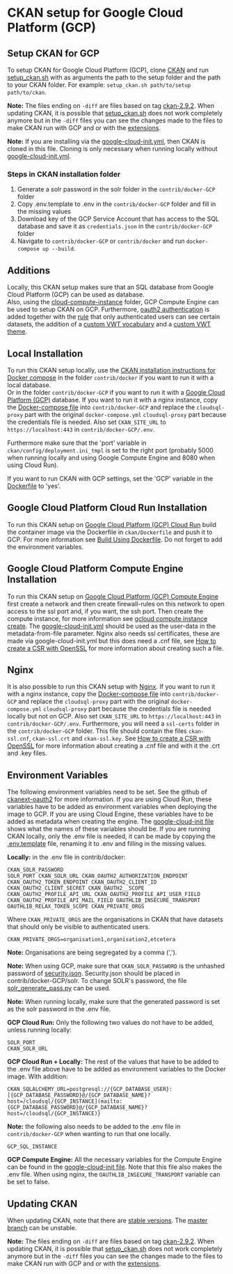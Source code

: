 # CKAN setup for Google Cloud Platform (GCP)

## Setup CKAN for GCP

To setup CKAN for Google Cloud Platform (GCP), clone [CKAN](https://github.com/ckan/ckan) and run [setup_ckan.sh](setup_ckan.sh) with as arguments the path to the setup folder and the path to your CKAN folder. For example:
```setup_ckan.sh path/to/setup path/to/ckan```.

**Note:** The files ending on ```-diff``` are files based on tag 
[ckan-2.9.2](https://github.com/ckan/ckan/tree/ckan-2.9.2). When updating CKAN, it is possible
that [setup_ckan.sh](setup_ckan.sh) does not work completely anymore but in the ```-diff```
files you can see the changes made to the files to make CKAN run with GCP and or with the 
[extensions](ckan/ckan-extensions).

**Note:** If you are installing via the [google-cloud-init.yml](ckan/docker-GCP/cloud-compute-instance/google-cloud-init.yml),
then CKAN is cloned in this file. Cloning is only necessary when running locally without
[google-cloud-init.yml](ckan/docker-GCP/cloud-compute-instance/google-cloud-init.yml).

### Steps in CKAN installation folder
1. Generate a solr password in the solr folder in the ```contrib/docker-GCP``` folder
2. Copy .env.template to .env in the ```contrib/docker-GCP``` folder and fill in the missing values
3. Download key of the GCP Service Account that has access to the SQL database and save it as 
```credentials.json``` in the ```contrib/docker-GCP``` folder
4. Navigate to ```contrib/docker-GCP``` or ```contrib/docker``` and run ```docker-compose up --build```.

## Additions

Locally, this CKAN setup makes sure that an SQL database from Google Cloud Platform (GCP) can be used as database.  
Also, using the [cloud-compute-instance](ckan/docker-GCP/cloud-compute-instance) folder, GCP Compute Engine can be
used to setup CKAN on GCP.
Furthermore, [oauth2 authentication](https://github.com/conwetlab/ckanext-oauth2) is added
together with the
[rule](ckan/ckan-extensions/ckanext-viewerpermissions)
that only authenticated users can see certain datasets, the addition
of a [custom VWT vocabulary](ckan/ckan-extensions/ckanext-custom_vocabulary) and a 
[custom VWT theme](ckan/ckan-extensions/ckanext-vwt_theme).

## Local Installation

To run this CKAN setup locally, use the [CKAN installation instructions
for Docker
compose](https://docs.ckan.org/en/2.8/maintaining/installing/install-from-docker-compose.html)
in the folder ```contrib/docker```
if you want to run it with a local database.  
Or in the folder ```contrib/docker-GCP```
if you want to run it with a [Google Cloud Platform
(GCP)](https://cloud.google.com) database. 
If you want to run it with a nginx instance, copy the [Docker-compose
file](ckan/docker-GCP/cloud-compute-instance/docker-compose.yml)
into ```contrib/docker-GCP``` and replace the ```cloudsql-proxy``` part with the original
```docker-compose.yml``` ```cloudsql-proxy``` part because the credentials file
is needed. Also set ```CKAN_SITE_URL``` to
```https://localhost:443``` in ```contrib/docker-GCP/.env```.

Furthermore make sure that the 'port' variable in
```ckan/config/deployment.ini_tmpl```
is set to the right port (probably 5000 when running locally and using
Google Compute Engine and 8080 when using Cloud Run).

If you want to run CKAN with GCP settings, set the 'GCP' variable in the
[Dockerfile](ckan/Dockerfile)
to 'yes'.

## Google Cloud Platform Cloud Run Installation

To run this CKAN setup on [Google Cloud Platform (GCP) Cloud
Run](https://cloud.google.com/run) build the container image via the Dockerfile in
```ckan/Dockerfile``` and push it to GCP. For more information see [Build Using
Dockerfile](https://cloud.google.com/cloud-build/docs/quickstart-build#build_using_dockerfile).
Do not forget to add the environment variables.

## Google Cloud Platform Compute Engine Installation

To run this CKAN setup on [Google Cloud Platform (GCP) Compute
Engine](https://cloud.google.com/compute) first create a network and
then create firewall-rules on this network to open access to the ssl
port and, if you want, the ssh port. Then create the compute instance,
for more information see [gcloud compute instance
create](https://cloud.google.com/sdk/gcloud/reference/compute/instances/create).
The
[google-cloud-init.yml](ckan/docker-GCP/cloud-compute-instance/google-cloud-init.yml)
should be used as the user-data in the metadata-from-file parameter.
Nginx also needs ssl certificates, these are made via
google-cloud-init.yml but this does need a .cnf file, see [How to create
a CSR with
OpenSSL](https://www.switch.ch/pki/manage/request/csr-openssl/) for more
information about creating such a file.

## Nginx

It is also possible to run this CKAN setup with
[Nginx](https://www.nginx.com/). If you want to run it with a nginx instance, 
copy the [Docker-compose
file](ckan/docker-GCP/cloud-compute-instance/docker-compose.yml)
into ```contrib/docker-GCP``` and replace the ```cloudsql-proxy``` part with the original
```docker-compose.yml``` ```cloudsql-proxy``` part because the credentials file
is needed locally but not on GCP. Also set ```CKAN_SITE_URL``` to
```https://localhost:443``` in ```contrib/docker-GCP/.env```.
Furthermore, you will need a ```ssl-certs``` folder in the ```contrib/docker-GCP```
folder. This file should contain the files ```ckan-ssl.cnf```, ```ckan-ssl.crt``` 
and ```ckan-ssl.key```. See [How to create
a CSR with
OpenSSL](https://www.switch.ch/pki/manage/request/csr-openssl/) for more
information about creating a .cnf file and with it the .crt and .key files.

## Environment Variables

The following environment variables need to be set. See the github of
[ckanext-oauth2](https://github.com/conwetlab/ckanext-oauth2/wiki/Activating-and-Installing)
for more information. If you are using Cloud Run, these variables have
to be added as environment variables when deploying the image to GCP. If
you are using Cloud Engine, these variables have to be added as metadata
when creating the engine. The [google-cloud-init
file](ckan/docker-GCP/cloud-compute-instance/google-cloud-init.yml)
shows what the names of these variables should be. If you are running
CKAN locally, only the .env file is needed, it can be made by copying
the
[.env.template](ckan/docker-GCP/.env.template)
file, renaming it to .env and filling in the missing values.

**Locally:** in the .env file in contrib/docker: 
~~~
CKAN_SOLR_PASSWORD
SOLR_PORT CKAN_SOLR_URL CKAN_OAUTH2_AUTHORIZATION_ENDPOINT
CKAN_OAUTH2_TOKEN_ENDPOINT CKAN_OAUTH2_CLIENT_ID
CKAN_OAUTH2_CLIENT_SECRET CKAN_OAUTH2__SCOPE
CKAN_OAUTH2_PROFILE_API_URL CKAN_OAUTH2_PROFILE_API_USER_FIELD
CKAN_OAUTH2_PROFILE_API_MAIL_FIELD OAUTHLIB_INSECURE_TRANSPORT
OAUTHLIB_RELAX_TOKEN_SCOPE CKAN_PRIVATE_ORGS
~~~

Where ```CKAN_PRIVATE_ORGS``` are the organisations in CKAN that have
datasets that should only be visible to authenticated users.
~~~
CKAN_PRIVATE_ORGS=organisation1,organisation2,etcetera
~~~

**Note:** Organisations are being segregated by a comma (',').

**Note:** When using GCP, make sure that ```CKAN_SOLR_PASSWORD``` is the
unhashed password of
[security.json](https://lucene.apache.org/solr/guide/6_6/basic-authentication-plugin.html).
Security.json should be placed in contrib/docker-GCP/solr. To change
SOLR's password, the file
[solr_generate_pass.py](ckan/docker-GCP/solr/solr_generate_pass.py)
can be used.

**Note:** When running locally, make sure that the generated password is
set as the solr password in the .env file.

**GCP Cloud Run:** Only the following two values do not have to be
added, unless running locally:
~~~
SOLR_PORT 
CKAN_SOLR_URL
~~~

**GCP Cloud Run + Locally:** The rest of the values that have to be
added to the .env file above have to be added as environment variables
to the Docker image. With addition:
~~~
CKAN_SQLALCHEMY_URL=postgresql://{GCP_DATABASE_USER}:[{GCP_DATABASE_PASSWORD}@/{GCP_DATABASE_NAME}?host=/cloudsql/{GCP_INSTANCE](mailto:{GCP_DATABASE_PASSWORD}@/{GCP_DATABASE_NAME}?host=/cloudsql/{GCP_INSTANCE)}
~~~

**Note:** the following also needs to be added to the .env file in
```contrib/docker-GCP``` when wanting to run that one locally.
~~~
GCP_SQL_INSTANCE
~~~

**GCP Compute Engine:** All the necessary variables for the Compute
Engine can be found in the [google-cloud-init
file](ckan/docker-GCP/cloud-compute-instance/google-cloud-init.yml).
Note that this file also makes the .env file. When using nginx, the
```OAUTHLIB_INSECURE_TRANSPORT``` variable can be set to false.

## Updating CKAN

When updating CKAN, note that there are [stable
versions](https://github.com/ckan/ckan/releases). The [master
branch](https://github.com/ckan/ckan) can be unstable.

**Note:** The files ending on ```-diff``` are files based on tag 
[ckan-2.9.2](https://github.com/ckan/ckan/tree/ckan-2.9.2). When updating CKAN, it is possible
that [setup_ckan.sh](setup_ckan.sh) does not work completely anymore but in the ```-diff```
files you can see the changes made to the files to make CKAN run with GCP and or with the 
[extensions](ckan/ckan-extensions).
